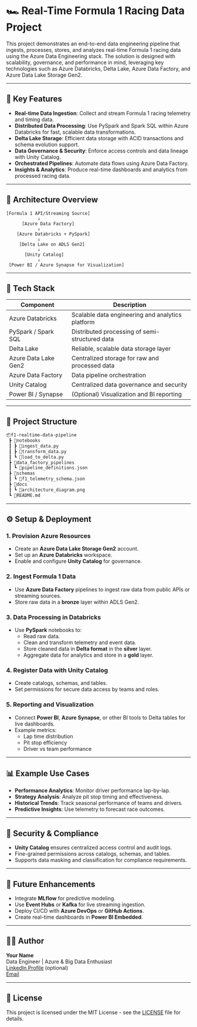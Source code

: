 
# 🏎️ Real-Time Formula 1 Racing Data Project

This project demonstrates an end-to-end data engineering pipeline that ingests, processes, stores, and analyzes real-time Formula 1 racing data using the Azure Data Engineering stack. The solution is designed with scalability, governance, and performance in mind, leveraging key technologies such as Azure Databricks, Delta Lake, Azure Data Factory, and Azure Data Lake Storage Gen2.

---

## 🚀 Key Features

- **Real-time Data Ingestion**: Collect and stream Formula 1 racing telemetry and timing data.
- **Distributed Data Processing**: Use PySpark and Spark SQL within Azure Databricks for fast, scalable data transformations.
- **Delta Lake Storage**: Efficient data storage with ACID transactions and schema evolution support.
- **Data Governance & Security**: Enforce access controls and data lineage with Unity Catalog.
- **Orchestrated Pipelines**: Automate data flows using Azure Data Factory.
- **Insights & Analytics**: Produce real-time dashboards and analytics from processed racing data.

---

## 🔧 Architecture Overview

```
[Formula 1 API/Streaming Source]
            ↓
      [Azure Data Factory]
            ↓
    [Azure Databricks + PySpark]
            ↓
     [Delta Lake on ADLS Gen2]
            ↓
       [Unity Catalog]
            ↓
 [Power BI / Azure Synapse for Visualization]
```

---

## 🧰 Tech Stack

| Component              | Description                                       |
|------------------------|---------------------------------------------------|
| Azure Databricks       | Scalable data engineering and analytics platform  |
| PySpark / Spark SQL    | Distributed processing of semi-structured data    |
| Delta Lake             | Reliable, scalable data storage layer             |
| Azure Data Lake Gen2   | Centralized storage for raw and processed data    |
| Azure Data Factory     | Data pipeline orchestration                       |
| Unity Catalog          | Centralized data governance and security          |
| Power BI / Synapse     | (Optional) Visualization and BI reporting         |

---

## 📁 Project Structure

```bash
📦f1-realtime-data-pipeline
 ┣ 📂notebooks
 ┃ ┣ 📜ingest_data.py
 ┃ ┣ 📜transform_data.py
 ┃ ┗ 📜load_to_delta.py
 ┣ 📂data_factory_pipelines
 ┃ ┗ 📜pipeline_definitions.json
 ┣ 📂schemas
 ┃ ┗ 📜f1_telemetry_schema.json
 ┣ 📂docs
 ┃ ┗ 📜architecture_diagram.png
 ┗ 📜README.md
```

---

## ⚙️ Setup & Deployment

### 1. Provision Azure Resources

- Create an **Azure Data Lake Storage Gen2** account.
- Set up an **Azure Databricks** workspace.
- Enable and configure **Unity Catalog** for governance.

### 2. Ingest Formula 1 Data

- Use **Azure Data Factory** pipelines to ingest raw data from public APIs or streaming sources.
- Store raw data in a **bronze** layer within ADLS Gen2.

### 3. Data Processing in Databricks

- Use **PySpark** notebooks to:
  - Read raw data.
  - Clean and transform telemetry and event data.
  - Store cleaned data in **Delta format** in the **silver** layer.
  - Aggregate data for analytics and store in a **gold** layer.

### 4. Register Data with Unity Catalog

- Create catalogs, schemas, and tables.
- Set permissions for secure data access by teams and roles.

### 5. Reporting and Visualization

- Connect **Power BI**, **Azure Synapse**, or other BI tools to Delta tables for live dashboards.
- Example metrics:
  - Lap time distribution
  - Pit stop efficiency
  - Driver vs team performance

---

## 📊 Example Use Cases

- **Performance Analytics**: Monitor driver performance lap-by-lap.
- **Strategy Analysis**: Analyze pit stop timing and effectiveness.
- **Historical Trends**: Track seasonal performance of teams and drivers.
- **Predictive Insights**: Use telemetry to forecast race outcomes.

---

## 🔐 Security & Compliance

- **Unity Catalog** ensures centralized access control and audit logs.
- Fine-grained permissions across catalogs, schemas, and tables.
- Supports data masking and classification for compliance requirements.

---

## 📌 Future Enhancements

- Integrate **MLflow** for predictive modeling.
- Use **Event Hubs** or **Kafka** for live streaming ingestion.
- Deploy CI/CD with **Azure DevOps** or **GitHub Actions**.
- Create real-time dashboards in **Power BI Embedded**.

---

## 🧑‍💻 Author

**Your Name**  
Data Engineer | Azure & Big Data Enthusiast  
[LinkedIn Profile](https://www.linkedin.com) (optional)  
[Email](mailto:you@example.com)

---

## 📄 License

This project is licensed under the MIT License - see the [LICENSE](LICENSE) file for details.
